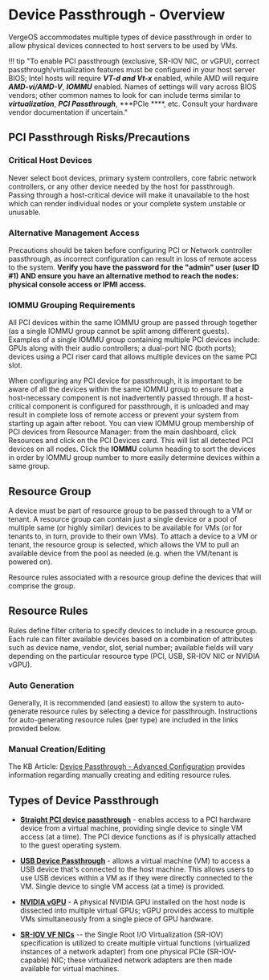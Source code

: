 # Device Passthrough - Overview

VergeOS accommodates multiple types of device passthrough in order to allow physical devices connected to host servers to be used by VMs.  

!!! tip "To enable PCI passthrough (exclusive, SR-IOV NIC, or vGPU), correct passthrough/virtualization features must be configured in your host server BIOS; Intel hosts will require ***VT-d and Vt-x*** enabled, while AMD will require ***AMD-vi/AMD-V***, ***IOMMU*** enabled.  Names of settings will vary across BIOS vendors; other common names to look for can include terms similar to ***virtualization***, ***PCI Passthrough***, ***PCIe ****, etc. Consult your hardware vendor documentation if uncertain."

## PCI Passthrough Risks/Precautions

### Critical Host Devices

Never select boot devices, primary system controllers, core fabric network controllers, or any other device needed by the host for passthrough. Passing through a host-critical device will make it unavailable to the host which can render individual nodes or your complete system unstable or unusable.

### Alternative Management Access

Precautions should be taken before configuring PCI or Network controller passthrough, as incorrect configuration can result in loss of remote access to the system.  **Verify you have the password for the "admin" user (user ID #1) AND ensure you have an alternative method to reach the nodes: physical console access or IPMI access.**

###

### IOMMU Grouping Requirements

All PCI devices within the same IOMMU group are passed through together (as a single IOMMU group cannot be split among different guests). Examples of a single IOMMU group containing multiple PCI devices include: GPUs along with their audio controllers; a dual-port NIC (both ports); devices using a PCI riser card that allows multiple devices on the same PCI slot.

When configuring any PCI device for passthrough, it is important to be aware of all the devices within the same IOMMU group to ensure that a host-necessary component is not inadvertently passed through.  If a host-critical component is configured for passthrough, it is unloaded and may result in complete loss of remote access or prevent your system from starting up again after reboot.  You can view IOMMU group membership of PCI devices from Resource Manager: from the main dashboard, click Resources and click on the PCI Devices card.  This will list all detected PCI devices on all nodes.  Click the **IOMMU** column heading to sort the devices in order by IOMMU group number to more easily determine devices within a same group.

## Resource Group

A device must be part of resource group to be passed through to a VM or tenant.  A resource group can contain just a single device or a pool of multiple same (or highly similar) devices to be available for VMs (or for tenants to, in turn, provide to their own VMs).  To attach a device to a VM or tenant, the resource group is selected, which allows the VM to pull an available device from the pool as needed (e.g. when the VM/tenant is powered on).  

Resource rules associated with a resource group define the devices that will comprise the group.

## Resource Rules

Rules define filter criteria to specify devices to include in a resource group. Each rule can filter available devices based on a combination of attributes such as device name, vendor, slot, serial number; available fields will vary depending on the particular resource type (PCI, USB, SR-IOV NIC or NVIDIA vGPU).

### Auto Generation

Generally, it is recommended (and easiest) to allow the system to auto-generate resource rules by selecting a device for passthrough.  Instructions for auto-generating resource rules (per type) are included in the links provided below.

### Manual Creation/Editing

The KB Article: [Device Passthrough - Advanced Configuration](/knowledge-base/posts/devpass-advanced) provides information regarding manually creating and editing resource rules.

## Types of Device Passthrough

* [**Straight PCI device passthrough**](/product-guide/generic-pcipass) - enables access to a PCI hardware device from a virtual machine, providing single device to single VM access (at a time). The PCI device functions as if is physically attached to the guest operating system.  

* [**USB Device Passthrough**](/product-guide/usbpassthrough) - allows a virtual machine (VM) to access a USB device that's connected to the host machine. This allows users to use USB devices within a VM as if they were directly connected to the VM. Single device to single VM access (at a time) is provided.

* [**NVIDIA vGPU**](/product-guide/nvidiaGPU) - A physical NVIDIA GPU installed on the host node is dissected into multiple virtual GPUs; vGPU provides access to multiple VMs simultaneously from a single piece of GPU hardware.

* [**SR-IOV VF NICs**](/kb-template.mdproduct-guide/sriov) -- the Single Root I/O Virtualization (SR-IOV) specification is utilized to create multiple virtual functions (virtualized instances of a network adapter) from one physical PCIe (SR-IOV-capable) NIC; these virtualized network adapters are then made available for virtual machines.
